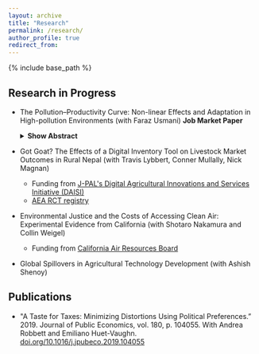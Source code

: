 ```yaml
---
layout: archive
title: "Research"
permalink: /research/
author_profile: true
redirect_from:
---
```


{% include base_path %}

## Research in Progress

* The Pollution–Productivity Curve: Non-linear Effects and Adaptation in High-pollution Environments (with Faraz Usmani) **Job Market Paper**
  <details>
    <summary><strong>Show Abstract</strong></summary>
    <p>Air pollution harms labor productivity, yet little is known about whether workers adapt to chronic exposure. We address this question using performance data from India's premier cricket league, which provides exogenous variation in both acute pollution exposure and long-term exposure histories. We find that a 10 microgram per cubic meter increase in PM2.5 (equivalent to one-half of a standard deviation in our sample) reduces productivity by about 1 percent, with effects concentrated at extreme pollution levels that far exceed WHO guidelines. However, workers appear to adapt: those with the highest levels of chronic exposure show a dramatically smaller response to acute pollution episodes, with the most chronically exposed experiencing approximately 40 percent smaller productivity losses than those with median exposure histories. Our findings suggest that standard estimates from low-pollution environments poorly capture the dynamics between short- and long-term exposure in high-pollution settings, with important implications for environmental regulation in developing economies where chronic exposure is widespread.</p>
  </details>

* Got Goat? The Effects of a Digital Inventory Tool on Livestock Market Outcomes in Rural Nepal (with Travis Lybbert, Conner Mullally, Nick Magnan)
  * Funding from [J-PAL's Digital Agricultural Innovations and Services Initiative (DAISI)](https://www.povertyactionlab.org/initiative/digital-agricultural-innovations-and-services-initiative-daisi)
  * [AEA RCT registry](https://www.socialscienceregistry.org/trials/14489)
* Environmental Justice and the Costs of Accessing Clean Air: Experimental Evidence from California (with Shotaro Nakamura and Collin Weigel)
  * Funding from [California Air Resources Board](https://ww2.arb.ca.gov/)
* Global Spillovers in Agricultural Technology Development (with Ashish Shenoy)

## Publications
* "A Taste for Taxes: Minimizing Distortions Using Political Preferences.” 2019. Journal of Public Economics, vol. 180, p. 104055. With Andrea Robbett and Emiliano Huet-Vaughn. [doi.org/10.1016/j.jpubeco.2019.104055](https://www.doi.org/10.1016/j.jpubeco.2019.104055)




